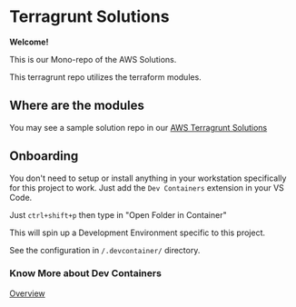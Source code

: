 # Terragrunt Solutions

**Welcome!**

This is our Mono-repo of the AWS Solutions.

This terragrunt repo utilizes the terraform modules.

## Where are the modules

You may see a sample solution repo in our [AWS Terragrunt Solutions](https://github.com/teamulap/aws-terragrunt-modules.git)

## Onboarding

You don't need to setup or install anything in your workstation specifically for this project to work. Just add the `Dev Containers` extension in your VS Code.

Just `ctrl+shift+p` then type in "Open Folder in Container"

This will spin up a Development Environment specific to this project.

See the configuration in `/.devcontainer/` directory.

### Know More about Dev Containers

[Overview](https://containers.dev)
